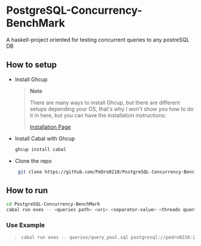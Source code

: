 # PostgreSQL-Concurrency-BenchMark

A haskell-project oriented for testing concurrent queries to any postreSQL DB

## How to setup

- Install Ghcup

   > **Note**
   >
   > There are many ways to install Ghcup, but there are different setups depending your OS,
   > that's why I won't show you how to do it in here, but you can have the installation instructions:
   >
   > [Installation Page](https://www.haskell.org/ghcup/install/)
>
- Install Cabal with Ghcup

   ```bash
   ghcup install cabal
   ```

- Clone the repo

  ```bash
   git clone https://github.com/PeDro0210/PostgreSQL-Concurrency-BenchMark.git
  ```

## How to run

```bash
cd PostgreSQL-Concurrency-BenchMark
cabal run exes -- <queries path> <uri> <separator-value> <threads quantity>
```

### Use Example

>``` bash
>cabal run exes -- queries/query_pool.sql postgresql://pedro0210:idunno_com@localhost:5432/db - 30
>```
